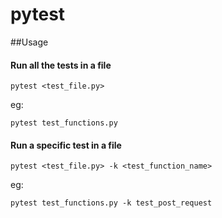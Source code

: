 # pytest
##Usage
#### Run all the tests in a file
```
pytest <test_file.py>
```
eg:
```
pytest test_functions.py
```

#### Run a specific test in a file
```
pytest <test_file.py> -k <test_function_name>
```
eg:
```
pytest test_functions.py -k test_post_request
```